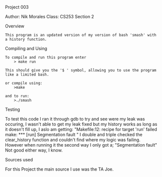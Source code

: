 Project 003

Author: Nik Morales
Class: CS253 Section 2

Overview

    This program is an updated version of my version of bash 'smash' with a history function.

Compiling and Using

    To compile and run this program enter 
        > make run

    This should give you the '$ ' symbol, allowing you to use the program like a limited bash.

    or compile using:
        >make

    and to run:
        >./smash

Testing

To test this code I ran it through gdb to try and see were my leak was occuring, I wasn't able
to get my leak fixed but my history works as long as it doesn't fill up, I aslo am getting:
    "Makefile:12: recipe for target 'run' failed
     make: *** [run] Segmentation fault  "
I double and triple checked the clear_history function and couldn't find where my logic was failing.
However when running it the second way I only got a;
    "Segmentation fault"
Not good either way, I know.

Sources used

For this Project the main source I use was the TA Joe.